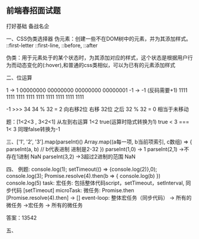 ## 前端春招面试题
打好基础 备战名企

一、CSS伪类选择器
伪元素：创建一些不在DOM树中的元素，并为其添加样式。
::first-letter ::first-line, ::before, ::after

伪类：用于元素处于的某个状态时，为其添加对应的样式，这个状态是根据用户行为而动态变化的(:hover),和普通的css类相似，可以为已有的元素添加样式

二、位运算

1 -> 1 00000000 00000000 00000000 00000001
-1 -> -1 (反码需要+1) 1111 1111 1111 1111 1111 1111 1111 1111 1111

-1 >>> 34  34 % 32 = 2  向右移2位
右移 32位 之后 32 % 32 = 0 相当于未移动

题：[1<2<3 , 3<2<1]
从左到右运算 1<2 true(运算时隐式转换为1)
true < 3 === 1< 3 
同理false转换为-1

三、['1', '2', '3'].map(parseInt)()
Array.map((a每一项, b当前项索引, c数组) => {
  parseInt(a, b) // b代表进制 进制是2-32
})
parseInt(1,0) -> 1
parseInt(2,1) ->不存在1进制 NaN
parseInt(3,2) ->3超过2进制的范围 NaN

四、
例题: console.log(1);
      setTimeout(() => {console.log(2)},0);
      console.log(3);
      Promise.resolve(4).then(b => {
        console.log(b)
      })
      console.log(5)
task: 宏任务: 包括整体代码script，setTimeout，setInterval, 同步代码 [setTimeout]
microTask: 微任务: Promise.then [Promise.resolve(4).then] -> []
event-loop: 整体宏任务（同步代码） -> 所有的微任务 ->宏任务 -> 所有的微任务

答案：13542

五、